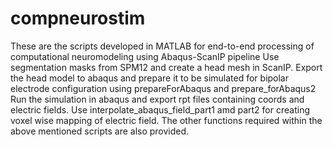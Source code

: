 # compneurostim
These are the scripts developed in MATLAB for end-to-end processing of computational neuromodeling using Abaqus-ScanIP pipeline
Use segmentation masks from SPM12 and create a head mesh in ScanIP.
Export the head model to abaqus and prepare it to be simulated for bipolar electrode configuration using prepareForAbaqus and prepare_forAbaqus2 
Run the simulation in abaqus and export rpt files containing coords and electric fields.
Use interpolate_abaqus_field_part1 amd part2 for creating voxel wise mapping of electric field.
The other functions required within the above mentioned scripts are also provided.

